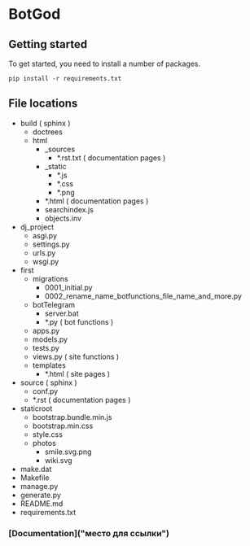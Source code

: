 # BotGod

## Getting started

To get started, you need to install a number of packages.
```
pip install -r requirements.txt
```
## File locations

* build ( sphinx )
    * doctrees
    * html
      * _sources
        * *.rst.txt ( documentation pages )
      * _static
        * *.js
        * *.css
        * *.png
      * *.html ( documentation pages )
      * searchindex.js
      * objects.inv
* dj_project
    * asgi.py
    * settings.py
    * urls.py
    * wsgi.py
* first
    * migrations
        * 0001_initial.py
        * 0002_rename_name_botfunctions_file_name_and_more.py
    * botTelegram
      * server.bat
      * *.py ( bot functions )
    * apps.py
    * models.py
    * tests.py
    * views.py ( site functions )
    * templates
      * *.html ( site pages )
* source ( sphinx )
    * conf.py
    * *.rst ( documentation pages )
* staticroot
    * bootstrap.bundle.min.js
    * bootstrap.min.css
    * style.css
    * photos
      * smile.svg.png
      * wiki.svg
* make.dat
* Makefile
* manage.py
* generate.py
* README.md
* requirements.txt

### [Documentation]("место для ссылки")

